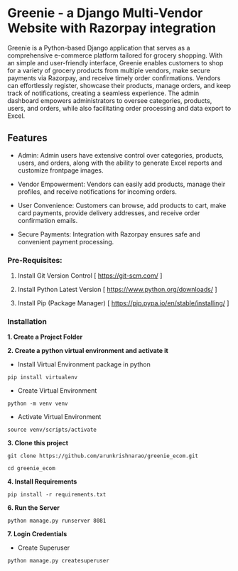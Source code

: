 # Greenie - a Django Multi-Vendor Website with Razorpay integration

Greenie is a Python-based Django application that serves as a comprehensive e-commerce platform tailored for grocery shopping. With an simple and user-friendly interface, Greenie enables customers to shop for a variety of grocery products from multiple vendors, make secure payments via Razorpay, and receive timely order confirmations. Vendors can effortlessly register, showcase their products, manage orders, and keep track of notifications, creating a seamless experience. The admin dashboard empowers administrators to oversee categories, products, users, and orders, while also facilitating order processing and data export to Excel.

## Features

- Admin: Admin users have extensive control over categories, products, users, and orders, along with the ability to generate Excel reports and customize frontpage images.

- Vendor Empowerment: Vendors can easily add products, manage their profiles, and receive notifications for incoming orders.

- User Convenience: Customers can browse, add products to cart, make card payments, provide delivery addresses, and receive order confirmation emails.

- Secure Payments: Integration with Razorpay ensures safe and convenient payment processing.


### Pre-Requisites:
1. Install Git Version Control
[ https://git-scm.com/ ]

2. Install Python Latest Version
[ https://www.python.org/downloads/ ]

3. Install Pip (Package Manager)
[ https://pip.pypa.io/en/stable/installing/ ]


### Installation
**1. Create a Project Folder**

**2. Create a python virtual environment and activate it**

* Install Virtual Environment package in python
```
pip install virtualenv
```

* Create Virtual Environment

```
python -m venv venv
```

* Activate Virtual Environment

```
source venv/scripts/activate
```


**3. Clone this project**
```
git clone https://github.com/arunkrishnarao/greenie_ecom.git

cd greenie_ecom
```

**4. Install Requirements**
```
pip install -r requirements.txt
```

**6. Run the Server**
```
python manage.py runserver 8081
```

**7. Login Credentials**

* Create Superuser
```
python manage.py createsuperuser
```

